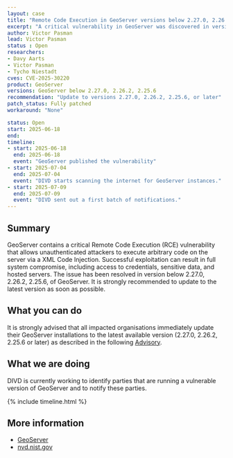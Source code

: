 ```yaml
---
layout: case
title: "Remote Code Execution in GeoServer versions below 2.27.0, 2.26.2 and 2.25.6"
excerpt: "A critical vulnerability in GeoServer was discovered in versions below 2.27.0, 2.26.2, and 2.25.6 that allows a remote code execution via injecting XML code"
author: Victor Pasman
lead: Victor Pasman
status : Open
researchers:
- Davy Aarts
- Victor Pasman
- Tycho Niestadt
cves: CVE-2025-30220
product: GeoServer
versions: GeoServer below 2.27.0, 2.26.2, 2.25.6 
recommendation: "Update to versions 2.27.0, 2.26.2, 2.25.6, or later"
patch_status: Fully patched
workaround: "None"

status: Open
start: 2025-06-18
end:
timeline:
- start: 2025-06-18
  end: 2025-06-18
  event: "GeoServer published the vulnerability"
- start: 2025-07-04
  end: 2025-07-04
  event: "DIVD starts scanning the internet for GeoServer instances."
- start: 2025-07-09
  end: 2025-07-09
  event: "DIVD sent out a first batch of notifications."
---
```

## Summary

GeoServer contains a critical Remote Code Execution (RCE) vulnerability that allows unauthenticated attackers to execute arbitrary code on the server via a XML Code Injection. Successful exploitation can result in full system compromise, including access to credentials, sensitive data, and hosted servers.
The issue has been resolved in version below 2.27.0, 2.26.2, 2.25.6, of GeoServer. It is strongly recommended to update to the latest version as soon as possible.

## What you can do

It is strongly advised that all impacted organisations immediately update their GeoServer installations to the latest available version (2.27.0, 2.26.2, 2.25.6 or later) as described in the following [Advisory](https://nvd.nist.gov/vuln/detail/CVE-2025-30220).

## What we are doing

DIVD is currently working to identify parties that are running a vulnerable version of GeoServer and to notify these parties.

{% include timeline.html %}

## More information

* [GeoServer](https://github.com/geotools/geotools/security/advisories/GHSA-826p-4gcg-35vw)
* [nvd.nist.gov](https://nvd.nist.gov/vuln/detail/CVE-2025-30220)
